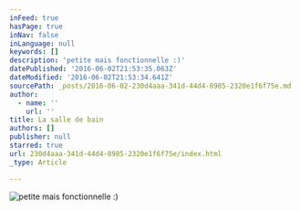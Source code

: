```yaml
---
inFeed: true
hasPage: true
inNav: false
inLanguage: null
keywords: []
description: 'petite mais fonctionnelle :)'
datePublished: '2016-06-02T21:53:35.063Z'
dateModified: '2016-06-02T21:53:34.641Z'
sourcePath: _posts/2016-06-02-230d4aaa-341d-44d4-8985-2320e1f6f75e.md
author:
  - name: ''
    url: ''
title: La salle de bain
authors: []
publisher: null
starred: true
url: 230d4aaa-341d-44d4-8985-2320e1f6f75e/index.html
_type: Article

---
```

![petite mais fonctionnelle :)](https://s3-us-west-2.amazonaws.com/the-grid-img/p/c2aa30071c85898869a3b7f8fef1ee5c51668975.jpg)